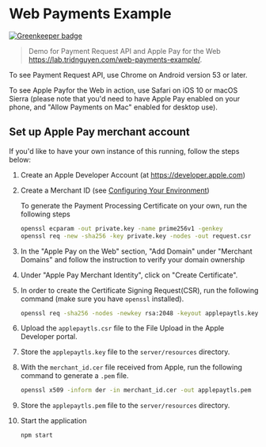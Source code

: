 # Web Payments Example

[![Greenkeeper badge](https://badges.greenkeeper.io/tnguyen14/web-payments-example.svg)](https://greenkeeper.io/)

> Demo for Payment Request API and Apple Pay for the Web <https://lab.tridnguyen.com/web-payments-example/>.

To see Payment Request API, use Chrome on Android version 53 or later.

To see Apple Payfor the Web in action, use Safari on iOS 10 or macOS Sierra (please note that you'd need to have Apple Pay enabled on your phone, and "Allow Payments on Mac" enabled for desktop use).

## Set up Apple Pay merchant account

If you'd like to have your own instance of this running, follow the steps below:

1. Create an Apple Developer Account (at <https://developer.apple.com>)
2. Create a Merchant ID (see [Configuring Your Environment](https://developer.apple.com/library/ios/ApplePay_Guide/Configuration.html))

	To generate the Payment Processing Certificate on your own, run the following steps

	```sh
	openssl ecparam -out private.key -name prime256v1 -genkey
	openssl req -new -sha256 -key private.key -nodes -out request.csr
	```

3. In the "Apple Pay on the Web" section, "Add Domain" under "Merchant Domains" and follow the instruction to verify your domain ownership
4. Under "Apple Pay Merchant Identity", click on "Create Certificate".
5. In order to create the Certificate Signing Request(CSR), run the following command (make sure you have `openssl` installed).

	```sh
	openssl req -sha256 -nodes -newkey rsa:2048 -keyout applepaytls.key -out applepaytls.csr
	```
6. Upload the `applepaytls.csr` file to the File Upload in the Apple Developer portal.
7. Store the `applepaytls.key` file to the `server/resources` directory.
8. With the `merchant_id.cer` file received from Apple, run the following command to generate a `.pem` file.

	```sh
	openssl x509 -inform der -in merchant_id.cer -out applepaytls.pem
	```
9. Store the `applepaytls.pem` file to the `server/resources` directory.
10. Start the application

	```sh
	npm start
	```
